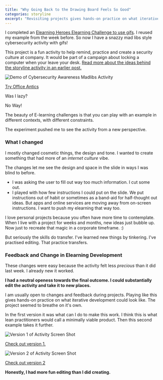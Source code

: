 ```yaml
---
title: "Why Going Back to the Drawing Board Feels So Good"
categories: storyline
excerpt: "Revisiting projects gives hands-on practice on what iterative development could look like. The project seemed to breathe on it's own."
---
```


I completed an [Elearning Heroes Elearning Challenge to use gifs](https://community.articulate.com/articles/using-animated-gifs-in-elearning). I reused my example from the week before. So now I have a snazzy mad libs style cybersecurity activity with gifs!

This project is a fun activity to help remind, practice and create a security culture at company. It would be part of a campaign about locking a computer when your leave your desk. [Read more about the ideas behind the storyline activity in an earlier post.](https://jessicagrosman.github.io/blog/storyline/challenge-passwords/)

![Demo of Cybersecurity Awareness Madlibs Activity](/blog/assets/gifs/officeantics.gif)

[Try Office Antics](http://jessicagrosman.ca/lock-your-pc/story_html5.html)


Was I lazy?

No Way!

The beauty of E-learning challenges is that you can play with an example in different contexts, with different constraints. 

The experiment pushed me to see the activity from a new perspective.

### What I changed

I mostly changed cosmetic things, the design and tone. I wanted to create something that had more of an *internet culture* vibe. 

The changes let me see the design and space in the slide in ways I was blind to before.

- I was asking the user to fill out way too much information. I cut some out.
- I played with how few instructions I could put on the slide. We put instructions out of habit or sometimes as a band-aid for half-thought out ideas. But apps and online services are moving away from on-screen instructions. I want to push my elearning that way too.

I love personal projects because you often have more time to contemplate. When I live with a project for weeks and months, new ideas just bubble up. Now just to recreate that magic in a corporate timeframe. :)

But seriously the skills do transfer. I've learned new things by tinkering. I've practised editing. That practice transfers.

### Feedback and Change in Elearning Development

These changes were easy because the activity felt less *precious* than it did last week. I already new it worked.

**I had a neutral openess towards the final outcome. I could substantially edit the activity and take it to new places.**

I am usually open to changes and feedback during projects. Playing like this gives hands-on practice on what iterative development could look like. The project seemed to breathe on it's own.

In the first version it was what can I do to make this work. I think this is what lean practitioners would call a minimally viable product. Then this second example takes it further.


![Version 1 of Activity Screen Shot](/blog/assets/images/officeantics1.png)

[Check out version 1.](http://jessicagrosman.ca/lock/story_html5.html)

![Version 2 of Activity Screen Shot](/blog/assets/images/officeantics2.png)

[Check out version 2](http://jessicagrosman.ca/lock-your-pc/story_html5.html)


**Honestly, I had more fun editing than I did creating.**

